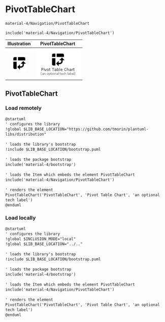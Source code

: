 # PivotTableChart


```text
material-4/Navigation/PivotTableChart
```

```text
include('material-4/Navigation/PivotTableChart')
```



| Illustration | PivotTableChart |
| :---: | :---: |
| ![illustration for Illustration](../../material-4/Navigation/PivotTableChart.png) | ![illustration for PivotTableChart](../../material-4/Navigation/PivotTableChart.Local.png) |




## PivotTableChart

### Load remotely
```plantuml
@startuml
' configures the library
!global $LIB_BASE_LOCATION="https://github.com/tmorin/plantuml-libs/distribution"

' loads the library's bootstrap
!include $LIB_BASE_LOCATION/bootstrap.puml

' loads the package bootstrap
include('material-4/bootstrap')

' loads the Item which embeds the element PivotTableChart
include('material-4/Navigation/PivotTableChart')

' renders the element
PivotTableChart('PivotTableChart', 'Pivot Table Chart', 'an optional tech label')
@enduml
```

### Load locally
```plantuml
@startuml
' configures the library
!global $INCLUSION_MODE="local"
!global $LIB_BASE_LOCATION="../.."

' loads the library's bootstrap
!include $LIB_BASE_LOCATION/bootstrap.puml

' loads the package bootstrap
include('material-4/bootstrap')

' loads the Item which embeds the element PivotTableChart
include('material-4/Navigation/PivotTableChart')

' renders the element
PivotTableChart('PivotTableChart', 'Pivot Table Chart', 'an optional tech label')
@enduml
```

